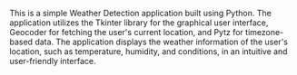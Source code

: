 This is a simple Weather Detection application built using Python. The application utilizes the Tkinter library for the graphical user interface, Geocoder for fetching the user's current location, and Pytz for timezone-based data. The application displays the weather information of the user's location, such as temperature, humidity, and conditions, in an intuitive and user-friendly interface.

